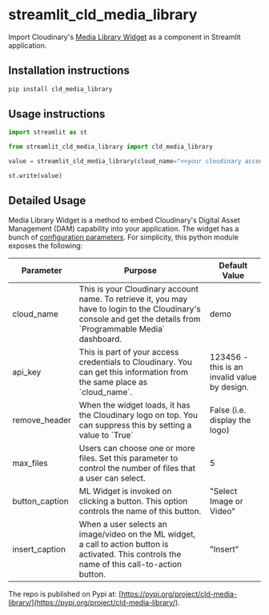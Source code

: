 # streamlit_cld_media_library

Import Cloudinary's [Media Library Widget](https://cloudinary.com/documentation/media_library_widget) as a component in Streamlit application.

## Installation instructions 

```sh
pip install cld_media_library
```

## Usage instructions

```python
import streamlit as st

from streamlit_cld_media_library import cld_media_library

value = streamlit_cld_media_library(cloud_name="<<your cloudinary account name>>", api_key="<<your api key>>")

st.write(value)
```

## Detailed Usage

Media Library Widget is a method to embed Cloudinary's Digital Asset Management (DAM) capability into your application. The widget has a bunch of [configuration parameters](https://cloudinary.com/documentation/media_library_widget#2_set_the_configuration_options). For simplicity, this python module exposes the following:

| Parameter      | Purpose                                                                                                                                                            | Default Value                                |
| -------------- | ------------------------------------------------------------------------------------------------------------------------------------------------------------------ | -------------------------------------------- |
| cloud_name     | This is your Cloudinary account name. To retrieve it, you may have to login to the Cloudinary's console and get the details from \`Programmable Media\` dashboard. | demo                                         |
| api_key        | This is part of your access credentials to Cloudinary. You can get this information from the same place as \`cloud_name\`.                                         | 123456 - this is an invalid value by design. |
| remove_header  | When the widget loads, it has the Cloudinary logo on top. You can suppress this by setting a value to \`True\`                                                     | False (i.e. display the logo)                |
| max_files      | Users can choose one or more files. Set this parameter to control the number of files that a user can select.                                                      | 5                                            |
| button_caption | ML Widget is invoked on clicking a button. This option controls the name of this button.                                                                           | "Select Image or Video"                      |
| insert_caption | When a user selects an image/video on the ML widget, a call to action button is activated. This controls the name of this call-to-action button.                   | "Insert"                                     |

The repo is published on Pypi at: [https://pypi.org/project/cld-media-library/](https://pypi.org/project/cld-media-library/).